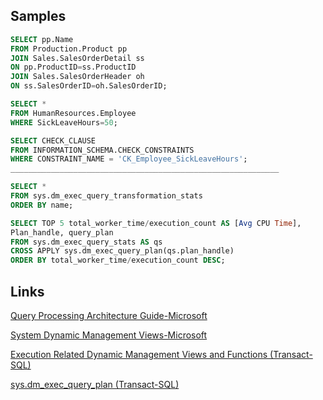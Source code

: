 ## Samples
```sql
SELECT pp.Name
FROM Production.Product pp
JOIN Sales.SalesOrderDetail ss
ON pp.ProductID=ss.ProductID
JOIN Sales.SalesOrderHeader oh
ON ss.SalesOrderID=oh.SalesOrderID;

SELECT * 
FROM HumanResources.Employee 
WHERE SickLeaveHours=50;

SELECT CHECK_CLAUSE
FROM INFORMATION_SCHEMA.CHECK_CONSTRAINTS
WHERE CONSTRAINT_NAME = 'CK_Employee_SickLeaveHours';
____________________________________________________________
```

```sql
SELECT *
FROM sys.dm_exec_query_transformation_stats
ORDER BY name;

SELECT TOP 5 total_worker_time/execution_count AS [Avg CPU Time],  
Plan_handle, query_plan   
FROM sys.dm_exec_query_stats AS qs  
CROSS APPLY sys.dm_exec_query_plan(qs.plan_handle)  
ORDER BY total_worker_time/execution_count DESC;  
```

## Links
[Query Processing Architecture Guide-Microsoft](https://docs.microsoft.com/en-us/sql/relational-databases/query-processing-architecture-guide?view=sql-server-2017)

[System Dynamic Management Views-Microsoft](https://docs.microsoft.com/en-us/sql/relational-databases/system-dynamic-management-views/system-dynamic-management-views?view=sql-server-2017)

[Execution Related Dynamic Management Views and Functions (Transact-SQL)](https://docs.microsoft.com/en-us/sql/relational-databases/system-dynamic-management-views/execution-related-dynamic-management-views-and-functions-transact-sql?view=sql-server-2017)

[sys.dm_exec_query_plan (Transact-SQL)](https://docs.microsoft.com/en-us/sql/relational-databases/system-dynamic-management-views/sys-dm-exec-query-plan-transact-sql?view=sql-server-2017#examples)
